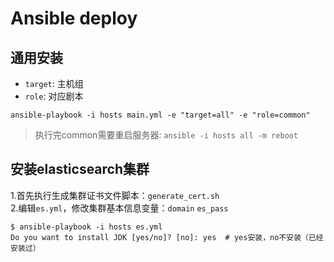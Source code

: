 # Ansible deploy

## 通用安装

- `target`: 主机组
- `role`: 对应剧本

```shell
ansible-playbook -i hosts main.yml -e "target=all" -e "role=common"
```
> 执行完common需要重启服务器: `ansible -i hosts all -m reboot`

## 安装elasticsearch集群

1.首先执行生成集群证书文件脚本：`generate_cert.sh` <br>
2.编辑`es.yml`，修改集群基本信息变量：`domain` `es_pass`

```shell
$ ansible-playbook -i hosts es.yml 
Do you want to install JDK [yes/no]? [no]: yes  # yes安装，no不安装（已经安装过）
```